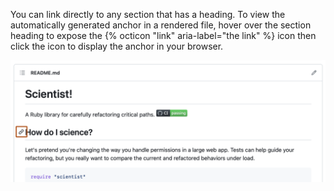 You can link directly to any section that has a heading. To view the automatically generated anchor in a rendered file, hover over the section heading to expose the {% octicon "link" aria-label="the link" %} icon then click the icon to display the anchor in your browser.

![Screenshot of a README for a repository. To the left of a section heading, a link icon is outlined in dark orange.](/assets/images/help/repository/readme-links.png)
